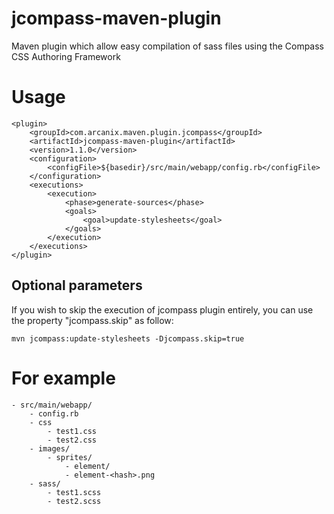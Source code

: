 jcompass-maven-plugin
=====================

Maven plugin which allow easy compilation of sass files using the Compass CSS Authoring Framework

# Usage

    <plugin>
        <groupId>com.arcanix.maven.plugin.jcompass</groupId>
        <artifactId>jcompass-maven-plugin</artifactId>
        <version>1.1.0</version>
        <configuration>
            <configFile>${basedir}/src/main/webapp/config.rb</configFile>
        </configuration>
        <executions>
            <execution>
                <phase>generate-sources</phase>
                <goals>
                    <goal>update-stylesheets</goal>
                </goals>
            </execution>
        </executions>
    </plugin>

## Optional parameters

If you wish to skip the execution of jcompass plugin entirely, you can use the property "jcompass.skip" as follow:

    mvn jcompass:update-stylesheets -Djcompass.skip=true

# For example

    - src/main/webapp/
        - config.rb
        - css
            - test1.css
            - test2.css
        - images/
            - sprites/
                - element/
                - element-<hash>.png
        - sass/
            - test1.scss
            - test2.scss
